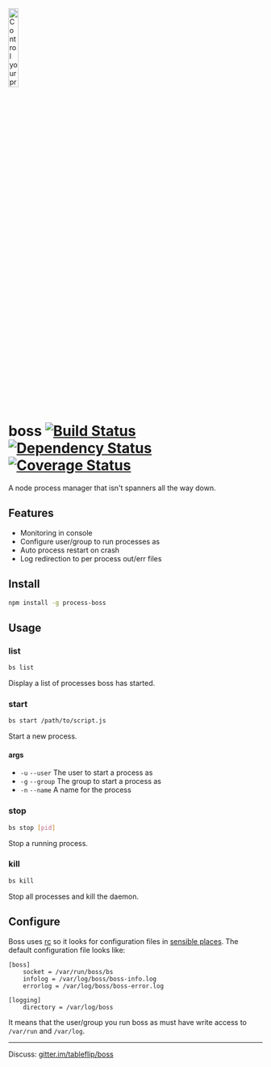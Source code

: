 <img src="https://raw.github.com/tableflip/boss/master/img/boss.png" alt="Control your processes like a boss" width="20%"/>

boss [![Build Status](https://travis-ci.org/tableflip/boss.svg)](https://travis-ci.org/tableflip/boss) [![Dependency Status](https://david-dm.org/tableflip/boss.svg?theme=shields.io)](https://david-dm.org/tableflip/boss) [![Coverage Status](https://img.shields.io/coveralls/tableflip/boss/master.svg)](https://coveralls.io/r/tableflip/boss)
====

A node process manager that isn't spanners all the way down.


Features
---
* Monitoring in console
* Configure user/group to run processes as
* Auto process restart on crash
* Log redirection to per process out/err files


Install
---

```sh
npm install -g process-boss
```

Usage
---

### list

```sh
bs list
```

Display a list of processes boss has started.

### start

```sh
bs start /path/to/script.js
```

Start a new process.

#### args

- `-u` `--user` The user to start a process as
- `-g` `--group` The group to start a process as
- `-n` `--name` A name for the process

### stop

```sh
bs stop [pid]
```

Stop a running process.

### kill

```sh
bs kill
```

Stop all processes and kill the daemon.


Configure
---

Boss uses [rc](https://www.npmjs.org/package/rc) so it looks for configuration files in [sensible places](https://github.com/dominictarr/rc#standards). The default configuration file looks like:

```
[boss]
	socket = /var/run/boss/bs
	infolog = /var/log/boss/boss-info.log
	errorlog = /var/log/boss/boss-error.log

[logging]
	directory = /var/log/boss
```

It means that the user/group you run boss as must have write access to `/var/run` and `/var/log`.

* * *

Discuss: [gitter.im/tableflip/boss](https://gitter.im/tableflip/boss)
